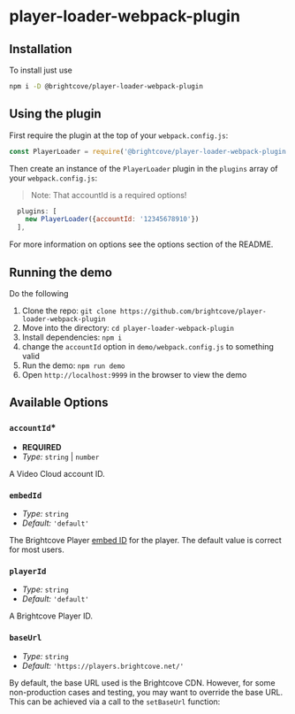 # player-loader-webpack-plugin

## Installation
To install just use

```sh
npm i -D @brightcove/player-loader-webpack-plugin
```


## Using the plugin

First require the plugin at the top of your `webpack.config.js`:

```js
const PlayerLoader = require('@brightcove/player-loader-webpack-plugin');
```

Then create an instance of the `PlayerLoader` plugin in the `plugins` array of your `webpack.config.js`:

> Note: That accountId is a required options!

```js
  plugins: [
    new PlayerLoader({accountId: '12345678910'})
  ],
```

For more information on options see the options section of the README.

## Running the demo
Do the following
1. Clone the repo: `git clone https://github.com/brightcove/player-loader-webpack-plugin`
2. Move into the directory: `cd player-loader-webpack-plugin`
3. Install dependencies: `npm i`
4. change the `accountId` option in `demo/webpack.config.js` to something valid
5. Run the demo: `npm run demo`
6. Open `http://localhost:9999` in the browser to view the demo


## Available Options

### `accountId`\*
* **REQUIRED**
* *Type:* `string` | `number`

A Video Cloud account ID.

### `embedId`
* *Type:* `string`
* *Default:* `'default'`

The Brightcove Player [embed ID](https://support.brightcove.com/guide-embed-apis) for the player. The default value is correct for most users.

### `playerId`
* *Type:* `string`
* *Default:* `'default'`

A Brightcove Player ID.

### `baseUrl`
* *Type:* `string`
* *Default:* `'https://players.brightcove.net/'`

By default, the base URL used is the Brightcove CDN. However, for some non-production cases and testing, you may want to override the base URL. This can be achieved via a call to the `setBaseUrl` function:
